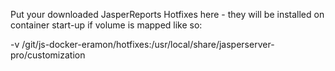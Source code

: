 Put your downloaded JasperReports Hotfixes here - they will be installed on container start-up
if volume is mapped like so:

 -v /git/js-docker-eramon/hotfixes:/usr/local/share/jasperserver-pro/customization
